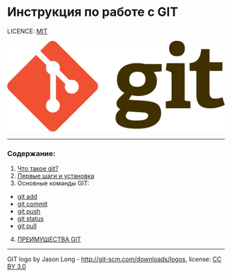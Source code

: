  # Инструкция по работе с GIT

LICENCE: [MIT](./license.md)

![git-logo](2560px-Git-logo.svg.png)

---

### Содержание:
1. [Что такое git?](aboutgit.md)
2. [Первые шаги и установка](settings.md)
3. Основные команды GIT:
+ [git add](add.md)
+ [git commit](commit.md)
+ [git push](push.md)
+ [git status](status.md)
+ [git pull](pull.md)
4. [ПРЕИМУЩЕСТВА GIT](benefits.md)


---


GIT logo by Jason Long - http://git-scm.com/downloads/logos, license: [CC BY 3.0](https://creativecommons.org/licenses/by/3.0/)

[def]: ./add.md